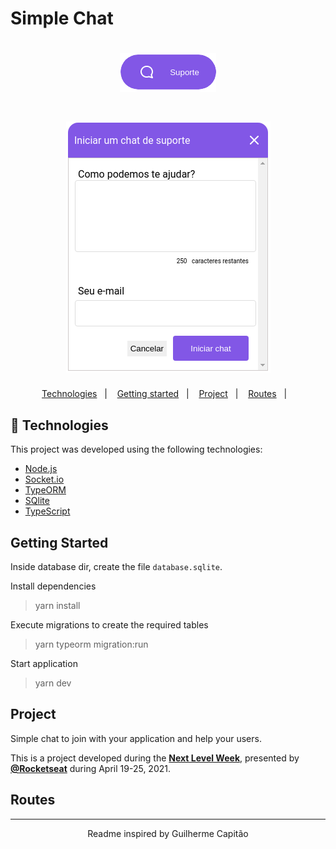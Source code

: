 # Simple Chat

<h1 align="center">
    <img alt="Suport Icon" title="Podcastr" src="./suport_icon.png" />
</h1>
<h1 align="center">
    <img alt="Suport Chat" title="Podcastr" src="./print_tela_suporte.png" />
</h1>
<p align="center">
  <a href="#-technologies">Technologies</a>&nbsp;&nbsp;&nbsp;|&nbsp;&nbsp;&nbsp;
  <a href="#-getting-started">Getting started</a>&nbsp;&nbsp;&nbsp;|&nbsp;&nbsp;&nbsp;
  <a href="#-project">Project</a>&nbsp;&nbsp;&nbsp;|&nbsp;&nbsp;&nbsp;
  <a href="#-routes">Routes</a>&nbsp;&nbsp;&nbsp;|&nbsp;&nbsp;&nbsp;
</p>

## 🧪 Technologies

This project was developed using the following technologies:

- [Node.js](https://nodejs.org/)
- [Socket.io](https://socket.io/)
- [TypeORM](https://typeorm.io/)
- [SQlite](https://www.sqlite.org/index.html)
- [TypeScript](https://www.typescriptlang.org/)

## Getting Started

Inside database dir, create the file `database.sqlite`.

Install dependencies

> yarn install

Execute migrations to create the required tables

> yarn typeorm migration:run

Start application

> yarn dev

## Project

Simple chat to join with your application and help your users.

This is a project developed during the **[Next Level Week](https://nextlevelweek.com/)**, presented by **[@Rocketseat](https://github.com/Rocketseat)** during April 19-25, 2021.

## Routes

---

<p align="center">Readme inspired by Guilherme Capitão</p>
